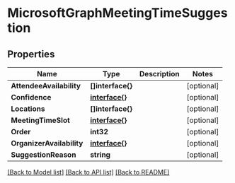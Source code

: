 # MicrosoftGraphMeetingTimeSuggestion

## Properties

Name | Type | Description | Notes
------------ | ------------- | ------------- | -------------
**AttendeeAvailability** | **[]interface{}** |  | [optional] 
**Confidence** | [**interface{}**](.md) |  | [optional] 
**Locations** | **[]interface{}** |  | [optional] 
**MeetingTimeSlot** | [**interface{}**](.md) |  | [optional] 
**Order** | **int32** |  | [optional] 
**OrganizerAvailability** | [**interface{}**](.md) |  | [optional] 
**SuggestionReason** | **string** |  | [optional] 

[[Back to Model list]](../README.md#documentation-for-models) [[Back to API list]](../README.md#documentation-for-api-endpoints) [[Back to README]](../README.md)


